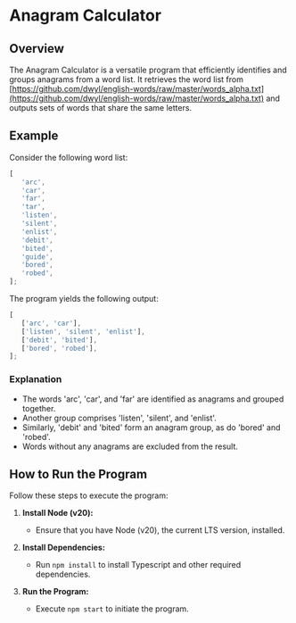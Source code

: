 # Anagram Calculator

## Overview

The Anagram Calculator is a versatile program that efficiently identifies and groups anagrams from a word list. It retrieves the word list from [https://github.com/dwyl/english-words/raw/master/words_alpha.txt](https://github.com/dwyl/english-words/raw/master/words_alpha.txt) and outputs sets of words that share the same letters.

## Example

Consider the following word list:

```js
[
   'arc',
   'car',
   'far',
   'tar',
   'listen',
   'silent',
   'enlist',
   'debit',
   'bited',
   'guide',
   'bored',
   'robed',
];
```

The program yields the following output:

```js
[
   ['arc', 'car'],
   ['listen', 'silent', 'enlist'],
   ['debit', 'bited'],
   ['bored', 'robed'],
];
```

### Explanation

-  The words 'arc', 'car', and 'far' are identified as anagrams and grouped together.
-  Another group comprises 'listen', 'silent', and 'enlist'.
-  Similarly, 'debit' and 'bited' form an anagram group, as do 'bored' and 'robed'.
-  Words without any anagrams are excluded from the result.

## How to Run the Program

Follow these steps to execute the program:

1. **Install Node (v20):**

   -  Ensure that you have Node (v20), the current LTS version, installed.

2. **Install Dependencies:**

   -  Run `npm install` to install Typescript and other required dependencies.

3. **Run the Program:**
   -  Execute `npm start` to initiate the program.
